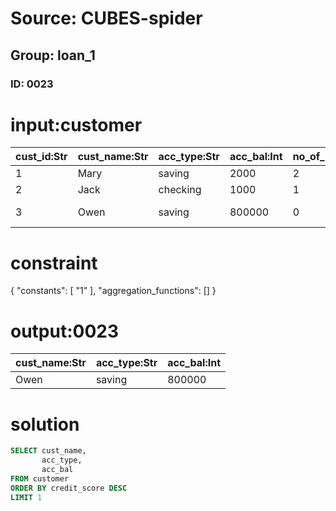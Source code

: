 # Source: CUBES-spider
## Group: loan_1
### ID: 0023

# input:customer

| cust_id:Str | cust_name:Str | acc_type:Str | acc_bal:Int | no_of_loans:Int | credit_score:Int | branch_id:Int | state:Str |
|---|---|---|---|---|---|---|---|
| 1 | Mary | saving | 2000 | 2 | 30 | 2 | Utah |
| 2 | Jack | checking | 1000 | 1 | 20 | 1 | Texas |
| 3 | Owen | saving | 800000 | 0 | 210 | 3 | New York |

# constraint

{
  "constants": [
    "1"
  ],
  "aggregation_functions": []
}

# output:0023

| cust_name:Str | acc_type:Str | acc_bal:Int |
|---|---|---|
| Owen | saving | 800000 |

# solution

```sql
SELECT cust_name,
       acc_type,
       acc_bal
FROM customer
ORDER BY credit_score DESC
LIMIT 1
```
